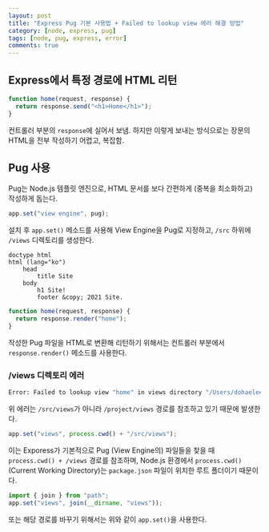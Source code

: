 ```yaml
---
layout: post
title: "Express Pug 기본 사용법 + Failed to lookup view 에러 해결 방법"
category: [node, express, pug]
tags: [node, pug, express, error]
comments: true
---
```


## Express에서 특정 경로에 HTML 리턴

```javascript
function home(request, response) {
  return response.send("<h1>Home</h1>");
}
```

컨트롤러 부분의 `response`에 실어서 보냄. 하지만 이렇게 보내는 방식으로는 장문의 HTML을 전부 작성하기 어렵고, 복잡함.

## Pug 사용

Pug는 Node.js 템플릿 엔진으로, HTML 문서를 보다 간편하게 (중복을 최소화하고) 작성하게 돕는다.

```javascript
app.set("view engine", pug);
```

설치 후 `app.set()` 메소드를 사용해 View Engine을 Pug로 지정하고, `/src` 하위에 `/views` 디렉토리를 생성한다.

```pug
doctype html
html (lang="ko")
    head
        title Site
    body
        h1 Site!
        footer &copy; 2021 Site.
```

```javascript
function home(request, response) {
  return response.render("home");
}
```

작성한 Pug 파일을 HTML로 변환해 리턴하기 위해서는 컨트롤러 부분에서 `response.render()` 메소드를 사용한다.

### /views 디렉토리 에러

```bash
Error: Failed to lookup view "home" in views directory "/Users/dohaelee/Documents/Repository/project/views"
```

위 에러는 `/src/views`가 아니라 `/project/views` 경로를 참조하고 있기 때문에 발생한다.

```javascript
app.set("views", process.cwd() + "/src/views");
```

이는 Exporess가 기본적으로 Pug (View Engine의) 파일들을 찾을 때 `process.cwd() + /views` 경로를 참조하며, Node.js 환경에서 `process.cwd()` (Current Working Directory)는 `package.json` 파일이 위치한 루트 폴더이기 때문이다.

```javascript
import { join } from "path";
app.set("views", join(__dirname, "views"));
```

또는 해당 경로를 바꾸기 위해서는 위와 같이 `app.set()`을 사용한다.

